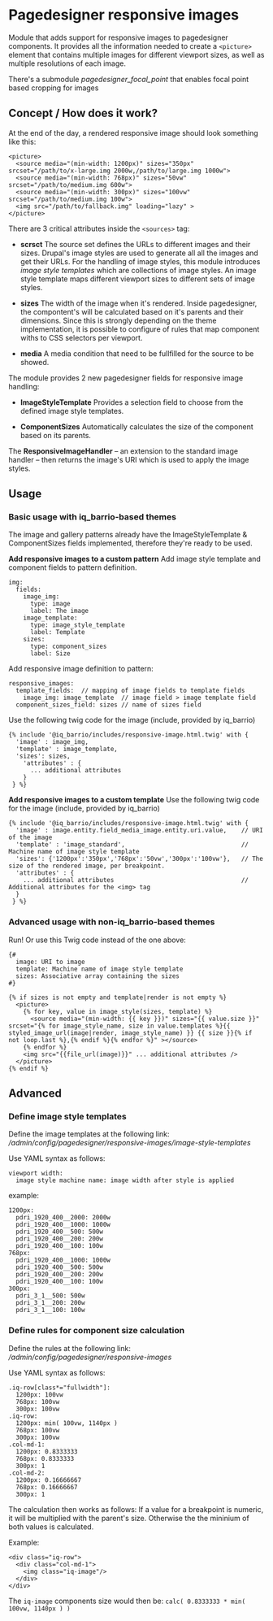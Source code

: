 
# Pagedesigner responsive images

Module that adds support for responsive images to pagedesigner components. It provides all the information needed to create a `<picture>` element that contains multiple images for different viewport sizes, as well as multiple resolutions of each image.

There's a submodule *pagedesigner_focal_point* that enables focal point based cropping for images


## Concept / How does it work?

At the end of the day, a rendered responsive image should look something like this:

    <picture>
      <source media="(min-width: 1200px)" sizes="350px" srcset="/path/to/x-large.img 2000w,/path/to/large.img 1000w">
      <source media="(min-width: 768px)" sizes="50vw" srcset="/path/to/medium.img 600w">
      <source media="(min-width: 300px)" sizes="100vw" srcset="/path/to/medium.img 100w">
      <img src="/path/to/fallback.img" loading="lazy" >
    </picture>

There are 3 critical attributes inside the `<sources>` tag:
- **scrsct**
The source set defines the URLs to different images and their sizes. Drupal's image styles are used to generate all all the images and get their URLs. For the handling of image styles, this module introduces *image style templates* which are collections of image styles. An image style template maps different viewport sizes to different sets of image styles.

- **sizes**
The width of the image when it's rendered. Inside pagedesigner, the compontent's will be calculated based on it's parents and their dimensions. Since this is strongly depending on the theme implementation, it is possible to configure of rules that map component withs to CSS selectors per viewport.

- **media**
A media condition that need to be fullfilled for the source to be showed.


The module provides 2 new pagedesigner fields for responsive image handling:
- **ImageStyleTemplate**
Provides a selection field to choose from the defined image style templates.

- **ComponentSizes**
Automatically calculates the size of the component based on its parents.

The **ResponsiveImageHandler** – an extension to the standard image handler – then returns the image's URI which is used to apply the image styles.

## Usage
### Basic usage with iq_barrio-based themes
The image and gallery patterns already have the ImageStyleTemplate & ComponentSizes fields implemented, therefore they're ready to be used.

**Add responsive images to a custom pattern**
Add image style template and component fields to pattern definition.

    img:
      fields:
        image_img:
          type: image
          label: The image
        image_template:
          type: image_style_template
          label: Template
        sizes:
          type: component_sizes
          label: Size

Add responsive image definition to pattern:

    responsive_images:
      template_fields:  // mapping of image fields to template fields
        image_img: image_template  // image field > image template field
      component_sizes_field: sizes // name of sizes field

Use the following twig code for the image (include, provided by iq_barrio)

    {% include '@iq_barrio/includes/responsive-image.html.twig' with {
      'image' : image_img,
      'template' : image_template,
      'sizes': sizes,
        'attributes' : {
          ... additional attributes
        }
     } %}


**Add responsive images to a custom template**
Use the following twig code for the image (include, provided by iq_barrio)

    {% include '@iq_barrio/includes/responsive-image.html.twig' with {
      'image' : image.entity.field_media_image.entity.uri.value,    // URI of the image
      'template' : 'image_standard',                                // Machine name of image style template
      'sizes': {'1200px':'350px','768px':'50vw','300px':'100vw'},   // The size of the rendered image, per breakpoint. 
      'attributes' : {
        ... additional attributes                                   // Additional attributes for the <img> tag
      }
     } %}

### Advanced usage with non-iq_barrio-based themes
Run! Or use this Twig code instead of the one above:

    {#
      image: URI to image
      template: Machine name of image style template
      sizes: Associative array containing the sizes
    #}

    {% if sizes is not empty and template|render is not empty %}
      <picture>
        {% for key, value in image_style(sizes, template) %}
          <source media="(min-width: {{ key }})" sizes="{{ value.size }}" srcset="{% for image_style_name, size in value.templates %}{{ styled_image_url(image|render, image_style_name) }} {{ size }}{% if not loop.last %},{% endif %}{% endfor %}" ></source>
        {% endfor %}
        <img src="{{file_url(image)}}" ... additional attributes />
      </picture>
    {% endif %}


## Advanced

### Define image style templates

Define the image templates at the following link:
*/admin/config/pagedesigner/responsive-images/image-style-templates*

Use YAML syntax as follows:

    viewport width:
      image style machine name: image width after style is applied
example:

    1200px:
      pdri_1920_400__2000: 2000w
      pdri_1920_400__1000: 1000w
      pdri_1920_400__500: 500w
      pdri_1920_400__200: 200w
      pdri_1920_400__100: 100w
    768px:
      pdri_1920_400__1000: 1000w
      pdri_1920_400__500: 500w
      pdri_1920_400__200: 200w
      pdri_1920_400__100: 100w
    300px:
      pdri_3_1__500: 500w
      pdri_3_1__200: 200w
      pdri_3_1__100: 100w

### Define rules for component size calculation
Define the rules at the following link:
*/admin/config/pagedesigner/responsive-images*

Use YAML syntax as follows:

    .iq-row[class*="fullwidth"]:
      1200px: 100vw
      768px: 100vw
      300px: 100vw
    .iq-row:
      1200px: min( 100vw, 1140px )
      768px: 100vw
      300px: 100vw
    .col-md-1:
      1200px: 0.8333333
      768px: 0.8333333
      300px: 1
    .col-md-2:
      1200px: 0.16666667
      768px: 0.16666667
      300px: 1

The calculation then works as follows: If a value for a breakpoint is numeric, it will be multiplied with the parent's size. Otherwise the the mininium of both values is calculated.

Example:

    <div class="iq-row">
      <div class="col-md-1">
        <img class="iq-image"/>
      </div>
    </div>

The `iq-image` components size would then be: `calc( 0.8333333 * min( 100vw, 1140px ) )`
